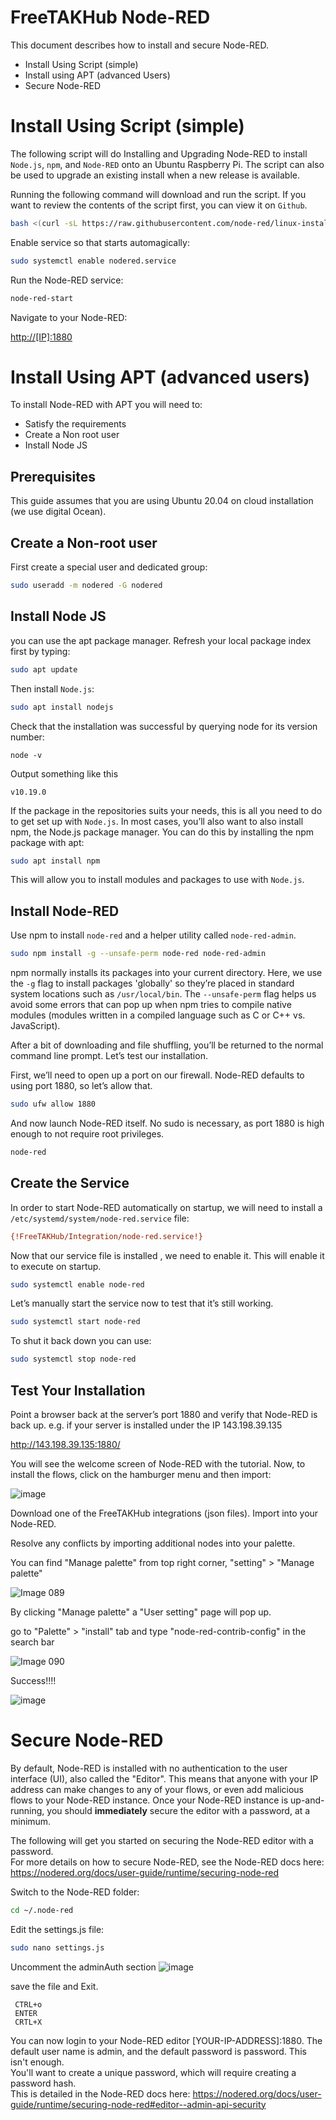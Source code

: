 # FreeTAKHub Node-RED
This document describes how to install and secure Node-RED.
- Install Using Script (simple)
- Install using APT (advanced Users)
- Secure Node-RED

# Install Using Script (simple)

The following script will do Installing and Upgrading Node-RED 
to install `Node.js`, `npm`, and `Node-RED` onto an Ubuntu Raspberry Pi. 
The script can also be used to upgrade an existing install when a new release is available.

Running the following command will download and run the script. 
If you want to review the contents of the script first, you can view it on `Github`.
```bash
bash <(curl -sL https://raw.githubusercontent.com/node-red/linux-installers/master/deb/update-nodejs-and-nodered)
```

Enable service so that starts automagically:
```bash
sudo systemctl enable nodered.service
```
Run the Node-RED service:
```bash
node-red-start
```
Navigate to your Node-RED:

<http://[IP]:1880>

# Install Using APT (advanced users)
To install Node-RED with APT you will need to:
- Satisfy the requirements
- Create a Non root user
- Install Node JS

## Prerequisites
This guide assumes that you are using Ubuntu 20.04 on cloud installation (we use digital Ocean). 


##  Create a Non-root user
First create a special user and dedicated group:

```bash
sudo useradd -m nodered -G nodered
```

## Install Node JS
 you can use the apt package manager. Refresh your local package index first by typing:

```bash
sudo apt update
```

Then install `Node.js`:

```bash
sudo apt install nodejs
```
 
Check that the installation was successful by querying node for its version number:
```shell
node -v
```
Output something like this
```text
v10.19.0
```

If the package in the repositories suits your needs, 
this is all you need to do to get set up with `Node.js`. 
In most cases, you’ll also want to also install npm, the Node.js package manager. 
You can do this by installing the npm package with apt:
```bash
sudo apt install npm
```
This will allow you to install modules and packages to use with `Node.js`.

## Install Node-RED
Use npm to install `node-red` and a helper utility called `node-red-admin`.

```bash
sudo npm install -g --unsafe-perm node-red node-red-admin
```

npm normally installs its packages into your current directory. 
Here, we use the `-g` flag to install packages 'globally' so they’re placed in standard system locations such as `/usr/local/bin`. 
The `--unsafe-perm` flag helps us avoid some errors that can pop up when npm tries to compile native modules 
(modules written in a compiled language such as C or C++ vs. JavaScript).

After a bit of downloading and file shuffling, 
you’ll be returned to the normal command line prompt. 
Let’s test our installation.

First, we’ll need to open up a port on our firewall. 
Node-RED defaults to using port 1880, so let’s allow that.
```bash
sudo ufw allow 1880
``` 
And now launch Node-RED itself. 
No sudo is necessary, as port 1880 is high enough to not require root privileges.

```bash
node-red
```
## Create the Service
In order to start Node-RED automatically on startup, 
we will need to install a `/etc/systemd/system/node-red.service` file: 
```ini
{!FreeTAKHub/Integration/node-red.service!}
```
 
Now that our service file is installed , we need to enable it. This will enable it to execute on startup.
```bash
sudo systemctl enable node-red
```

Let’s manually start the service now to test that it’s still working.
```bash
sudo systemctl start node-red
 ```
To shut it back down you can use:

```bash
sudo systemctl stop node-red
```
## Test Your Installation 
Point a browser back at the server’s port 1880 and verify that Node-RED is back up. e.g. if your server is installed under the IP 143.198.39.135

<http://143.198.39.135:1880/>

You will see the welcome screen of Node-RED with the tutorial.
Now, to install the flows, click on the hamburger menu and then import:

![image](https://user-images.githubusercontent.com/60719165/143110628-d5e1d2b9-15e8-4b34-b977-abdc99c205f9.png)

Download one of the FreeTAKHub integrations (json files).
Import into your Node-RED. 

Resolve any conflicts by importing additional nodes into your palette. 

You can find "Manage palette" from top right corner, "setting" > "Manage palette"

![Image 089](https://user-images.githubusercontent.com/11376362/219843959-b494a03c-6da9-4714-bece-f521ae1c2f4c.png)

By clicking "Manage palette" a "User setting" page will pop up. 

go to "Palette" > "install" tab and type "node-red-contrib-config" in the search bar

![Image 090](https://user-images.githubusercontent.com/11376362/219844290-b6a5d06d-ce16-4f44-928d-b316e7cc6c5d.png)

Success!!!!

![image](https://user-images.githubusercontent.com/60719165/143122002-35f25669-17c3-4dfa-9655-14b52612bd04.png)

# Secure Node-RED

By default, Node-RED is installed with no authentication to the user interface (UI), also called the "Editor".  This means that anyone with your IP address can make changes to any of your flows, or even add malicious flows to your Node-RED instance.  Once your Node-RED instance is up-and-running, you should **immediately** secure the editor with a password, at a minimum.

The following will get you started on securing the Node-RED editor with a password.  
For more details on how to secure Node-RED, see the Node-RED docs here:
https://nodered.org/docs/user-guide/runtime/securing-node-red

Switch to the Node-RED folder:
```bash
cd ~/.node-red
```

Edit the settings.js file:

```bash
sudo nano settings.js
```

Uncomment the adminAuth section 
![image](https://user-images.githubusercontent.com/60719165/197415369-020905e2-1cb2-4ab5-aa5d-cfe3cf3626ef.png)


 save the file and Exit.

```text
 CTRL+o
 ENTER
 CRTL+X
```

You can now login to your Node-RED editor [YOUR-IP-ADDRESS]:1880.  The default user name is admin, and the default password is password.
This isn't enough.  
You'll want to create a unique password, which will require creating a password hash.  
This is detailed in the Node-RED docs here:
<https://nodered.org/docs/user-guide/runtime/securing-node-red#editor--admin-api-security>
